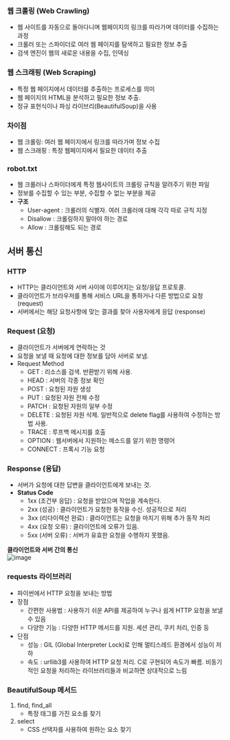 ### 웹 크롤링 (Web Crawling)
- 웹 사이트를 자동으로 돌아다니며 웹페이지의 링크를 따라가며 데이터를 수집하는 과정
- 크롤러 또는 스파이더로 여러 웹 페이지를 탐색하고 필요한 정보 추출
- 검색 엔진이 웹의 새로운 내용을 수집, 인덱싱

### 웹 스크래핑 (Web Scraping)
- 특정 웹 페이지에서 데이터를 추출하는 프로세스를 의미
- 웹 페이지의 HTML을 분석하고 필요한 정보 추출.
- 정규 표현식이나 파싱 라이브리(BeautifulSoup)을 사용

### 차이점
- 웹 크롤링: 여러 웹 페이지에서 링크를 따라가며 정보 수집
- 웹 스크래핑 : 특정 웹페이지에서 필요한 데이터 추출

### robot.txt
- 웹 크롤러나 스파이더에게 특정 웹사이트의 크롤링 규칙을 알려주기 위한 파일
- 정보를 수집할 수 있는 부분, 수집할 수 없는 부분을 제공
- **구조**
  - User-agent : 크롤러의 식별자. 여러 크롤러에 대해 각각 따로 규칙 지정
  - Disallow : 크롤링하지 말아야 하는 경로
  - Allow : 크롤링해도 되는 경로


## 서버 통신
### HTTP
- HTTP는 클라이언트와 서버 사이에 이루어지는 요청/응답 프로토콜.
- 클라이언트가 브라우저를 통해 서비스 URL을 통하거나 다른 방법으로 요청 (request)
- 서버에서는 해당 요청사항에 맞는 결과를 찾아 사용자에게 응답 (response)

### Request (요청)
- 클라이언트가 서버에게 연락하는 것
- 요청을 보낼 때 요청에 대한 정보를 담아 서버로 보냄.
- Request Method
  - GET : 리소스를 검색. 반환받기 위해 사용.
  - HEAD : 서버의 각종 정보 확인
  - POST : 요청된 자원 생성
  - PUT : 요청된 자원 전체 수정
  - PATCH : 요청된 자원의 일부 수정
  - DELETE : 요청된 자원 삭제. 일반적으로 delete flag를 사용하여 수정하는 방법 사용.
  - TRACE : 루프백 메시지를 호출
  - OPTION : 웹서버에서 지원하는 메소드를 알기 위한 명령어
  - CONNECT : 프록시 기능 요청

### Response (응답)
- 서버가 요청에 대한 답변을 클라이언트에게 보내는 것.
- **Status Code**
  - 1xx (조건부 응답) : 요청을 받았으며 작업을 계속한다.
  - 2xx (성공) : 클라이언트가 요청한 동작을 수신. 성공적으로 처리
  - 3xx (리다이렉션 완료) : 클라이언트는 요청을 마치기 위해 추가 동작 처리
  - 4xx (요청 오류) : 클라이언트에 오류가 있음.
  - 5xx (서버 오류) : 서버가 유효한 요청을 수행하지 못했음.

**클라이언트와 서버 간의 통신**  
![image](https://github.com/KimDongHyun0907/Sesac_openAI/assets/88826811/512b14f1-0b3b-4089-ae4c-f3815d87d4bf)  

### requests 라이브러리
- 파이썬에서 HTTP 요청을 보내는 방법
- 장점
  - 간편한 사용법 : 사용하기 쉬운 API를 제공하여 누구나 쉽게 HTTP 요청을 보낼 수 있음
  - 다양한 기능 : 다양한 HTTP 메서드를 지원. 세션 관리, 쿠키 처리, 인증 등
- 단점
  - 성능 : GIL (Global Interpreter Lock)로 인해 멀티스레드 환경에서 성능이 저하
  - 속도 : urllib3를 사용하여 HTTP 요청 처리. C로 구현되어 속도가 빠름. 비동기적인 요청을 처리하는 라이브러리들과 비교하면 상대적으로 느림

### BeautifulSoup 메서드
1. find, find_all
   - 특정 태그를 가진 요소를 찾기
2. select
   - CSS 선택자를 사용하여 원하는 요소 찾기

